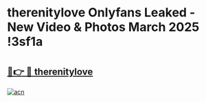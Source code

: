# therenitylove Onlyfans Leaked - New Video & Photos March 2025 !3sf1a

# <h2><a href="https://jert7q.iuczelnia.edu.pl?title=therenitylove&ref=3sf1a">🔗👉 🔴 therenitylove</a></h2>

[![acn](https://github.com/user-attachments/assets/0f9c940e-d8b0-45ae-aac7-cd30a18b3e1c)](https://jert7q.iuczelnia.edu.pl?title=therenitylove&ref=3sf1a)

